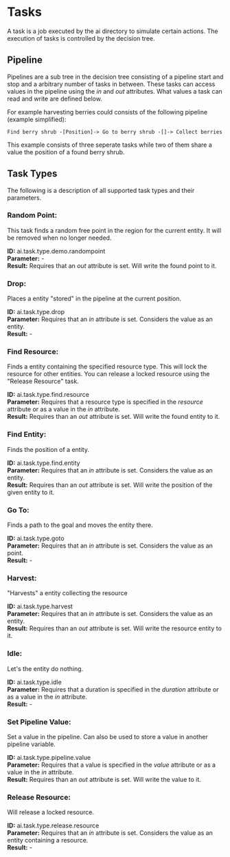 # Tasks

A task is a job executed by the ai directory to simulate certain actions. The execution of tasks is controlled by the decision tree.

## Pipeline

Pipelines are a sub tree in the decision tree consisting of a pipeline start and stop and a arbitrary number of tasks in between. These tasks can access values in the pipeline using the *in* and *out* attributes. What values a task can read and write are defined below.

For example harvesting berries could consists of the following pipeline (example simplified):

    Find berry shrub -[Position]-> Go to berry shrub -[]-> Collect berries

This example consists of three seperate tasks while two of them share a value the position of a found berry shrub.

## Task Types

The following is a description of all supported task types and their parameters.

### Random Point:

This task finds a random free point in the region for the current entity. It will be removed when no longer needed.

**ID:** ai.task.type.demo.randompoint   
**Parameter:** -   
**Result:** Requires that an *out* attribute is set. Will write the found point to it.

### Drop:

Places a entity "stored" in the pipeline at the current position.

**ID:** ai.task.type.drop  
**Parameter:** Requires that an *in* attribute is set. Considers the value as an entity.   
**Result:** -    

### Find Resource:

Finds a entity containing the specified resource type. This will lock the resource for other entities. You can release a locked resource using the "Release Resource" task.

**ID:** ai.task.type.find.resource  
**Parameter:** Requires that a resource type is specified in the *resource* attribute or as a value in the *in* attribute.   
**Result:** Requires than an *out* attribute is set. Will write the found entity to it.    

### Find Entity:

Finds the position of a entity.

**ID:** ai.task.type.find.entity  
**Parameter:** Requires that an *in* attribute is set. Considers the value as an entity.   
**Result:** Requires than an *out* attribute is set. Will write the position of the given entity to it.    

### Go To:

Finds a path to the goal and moves the entity there.

**ID:** ai.task.type.goto  
**Parameter:** Requires that an *in* attribute is set. Considers the value as an point.        
**Result:** -     

### Harvest:

"Harvests" a entity collecting the resource 

**ID:** ai.task.type.harvest  
**Parameter:** Requires that an *in* attribute is set. Considers the value as an entity.   
**Result:** Requires than an *out* attribute is set. Will write the resource entity to it.    

### Idle:

Let's the entity do nothing.

**ID:** ai.task.type.idle  
**Parameter:** Requires that a duration is specified in the *duration* attribute or as a value in the *in* attribute.  
**Result:** -    

### Set Pipeline Value:

Set a value in the pipeline. Can also be used to store a value in another pipeline variable.

**ID:** ai.task.type.pipeline.value  
**Parameter:** Requires that a value is specified in the *value* attribute or as a value in the *in* attribute.   
**Result:** Requires than an *out* attribute is set. Will write the value to it.    

### Release Resource:

Will release a locked resource.

**ID:** ai.task.type.release.resource  
**Parameter:** Requires that an *in* attribute is set. Considers the value as an entity containing a resource.   
**Result:** -    
